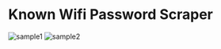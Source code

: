 # Known Wifi Password Scraper

![sample1](https://i.imgur.com/6r3zVfp.png)
![sample2](https://i.imgur.com/B80BLIs.png)
